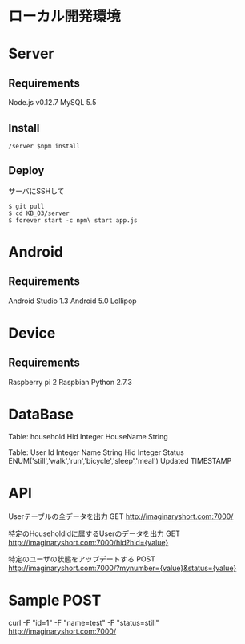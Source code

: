 # ローカル開発環境

# Server
## Requirements
Node.js v0.12.7
MySQL 5.5

## Install
```
/server $npm install
```

## Deploy
サーバにSSHして
```
$ git pull
$ cd KB_03/server
$ forever start -c npm\ start app.js
```

# Android
## Requirements
Android Studio 1.3
Android 5.0 Lollipop

# Device
## Requirements
Raspberry pi 2
Raspbian
Python 2.7.3

# DataBase
Table: household
Hid         Integer
HouseName   String

Table: User
Id          Integer
Name        String
Hid         Integer
Status      ENUM('still','walk','run','bicycle','sleep','meal')
Updated     TIMESTAMP

# API
Userテーブルの全データを出力
GET http://imaginaryshort.com:7000/

特定のHouseholdIdに属するUserのデータを出力
GET http://imaginaryshort.com:7000/hid?hid={value}

特定のユーザの状態をアップデートする
POST http://imaginaryshort.com:7000/?mynumber={value}&status={value}

# Sample POST
curl -F "id=1" -F "name=test" -F "status=still" http://imaginaryshort.com:7000/

